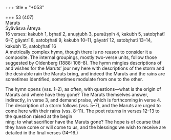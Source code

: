 +++
title = "+053"

+++
53 (407)  
Maruts  
Śyāvāsva Ātreya  
16 verses: kakubh 1, br̥hatī 2, anuṣṭubh 3, puraüṣṇih 4, kakubh 5, satobr̥hatī 6–7,  gāyatrī 8, satobr̥hatī 9, kakubh 10–11, gāyatrī 12, satobr̥hatī 13–14, kakubh 15,  satobr̥hatī 16  
A metrically complex hymn, though there is no reason to consider it a composite.  The internal groupings, mostly two-verse units, follow those suggested by Oldenberg  (1888: 106–8). The hymn mingles descriptions of and wishes for the Maruts’ jour ney here with descriptions of the storm and the desirable rain the Maruts bring,  and indeed the Maruts and the rains are sometimes identified, sometimes modulate  from one to the other.  

The hymn opens (vss. 1–2), as often, with questions—what is the origin of  Maruts and where have they gone? The Maruts themselves answer, indirectly, in  verse 3, and demand praise, which is forthcoming in verse 4. The description of a  storm follows (vss. 5–7), and the Maruts are urged to come here with their rains  (vss. 8–11). The poet returns in verses 12–13 to the question raised at the begin  
ning: to what sacrificer have the Maruts gone? The hope is of course that they have  come or will come to us, and the blessings we wish to receive are detailed in the final  verses (14–16.)  